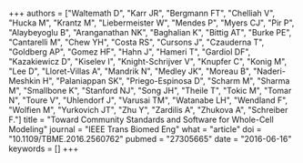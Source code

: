 +++
authors = ["Waltemath D", "Karr JR", "Bergmann FT", "Chelliah V", "Hucka M", "Krantz M", "Liebermeister W", "Mendes P", "Myers CJ", "Pir P", "Alaybeyoglu B", "Aranganathan NK", "Baghalian K", "Bittig AT", "Burke PE", "Cantarelli M", "Chew YH", "Costa RS", "Cursons J", "Czauderna T", "Goldberg AP", "Gomez HF", "Hahn J", "Hameri T", "Gardiol DF", "Kazakiewicz D", "Kiselev I", "Knight-Schrijver V", "Knupfer C", "Konig M", "Lee D", "Lloret-Villas A", "Mandrik N", "Medley JK", "Moreau B", "Naderi-Meshkin H", "Palaniappan SK", "Priego-Espinosa D", "Scharm M", "Sharma M", "Smallbone K", "Stanford NJ", "Song JH", "Theile T", "Tokic M", "Tomar N", "Toure V", "Uhlendorf J", "Varusai TM", "Watanabe LH", "Wendland F", "Wolfien M", "Yurkovich JT", "Zhu Y", "Zardilis A", "Zhukova A", "Schreiber F."]
title = "Toward Community Standards and Software for Whole-Cell Modeling"
journal = "IEEE Trans Biomed Eng"
what = "article"
doi = "10.1109/TBME.2016.2560762"
pubmed = "27305665"
date = "2016-06-16"
keywords = []
+++

